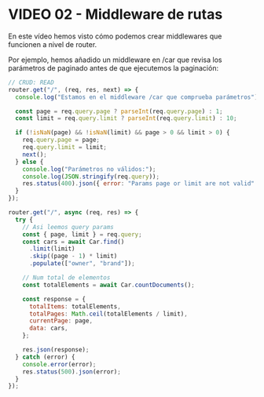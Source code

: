 # VIDEO 02 - Middleware de rutas

En este vídeo hemos visto cómo podemos crear middlewares que funcionen a nivel de router.

Por ejemplo, hemos añadido un middleware en /car que revisa los parámetros de paginado antes de que ejecutemos la paginación:

```javascript
// CRUD: READ
router.get("/", (req, res, next) => {
  console.log("Estamos en el middleware /car que comprueba parámetros");

  const page = req.query.page ? parseInt(req.query.page) : 1;
  const limit = req.query.limit ? parseInt(req.query.limit) : 10;

  if (!isNaN(page) && !isNaN(limit) && page > 0 && limit > 0) {
    req.query.page = page;
    req.query.limit = limit;
    next();
  } else {
    console.log("Parámetros no válidos:");
    console.log(JSON.stringify(req.query));
    res.status(400).json({ error: "Params page or limit are not valid" });
  }
});

router.get("/", async (req, res) => {
  try {
    // Asi leemos query params
    const { page, limit } = req.query;
    const cars = await Car.find()
      .limit(limit)
      .skip((page - 1) * limit)
      .populate(["owner", "brand"]);

    // Num total de elementos
    const totalElements = await Car.countDocuments();

    const response = {
      totalItems: totalElements,
      totalPages: Math.ceil(totalElements / limit),
      currentPage: page,
      data: cars,
    };

    res.json(response);
  } catch (error) {
    console.error(error);
    res.status(500).json(error);
  }
});
```
